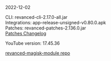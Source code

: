 2022-12-02
  
CLI: revanced-cli-2.17.0-all.jar  
Integrations: app-release-unsigned-v0.80.0.apk  
Patches: revanced-patches-2.136.0.jar  
[Patches Changelog](https://github.com/revanced/revanced-patches/releases/tag/v2.136.0)  

YouTube version: 17.45.36  

[revanced-magisk-module repo](https://github.com/j-hc/revanced-magisk-module)
